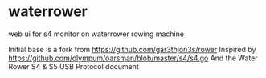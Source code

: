 waterrower
=====

web ui for s4 monitor on waterrower rowing machine

Initial base is a fork from https://github.com/gar3thjon3s/rower
Inspired by https://github.com/olympum/oarsman/blob/master/s4/s4.go
And the Water Rower S4 & S5 USB Protocol document
